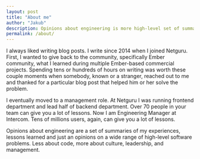 ```yaml
---
layout: post
title: "About me"
author: "Jakub"
description: Opinions about engineering is more high-level set of summaries from my experience and lessons learned in world-class consulting and world-class product.
permalink: /about/
---
```


I always liked writing blog posts. I write since 2014 when I joined Netguru. First, I wanted to give back to the community, specifically Ember community, what I learned during multiple Ember-based commercial projects. Spending tens or hundreds of hours on writing was worth these couple moments when somebody, known or a stranger, reached out to me and thanked for a particular blog post that helped him or her solve the problem.

I eventually moved to a management role. At Netguru I was running frontend department and lead half of backend department. Over 70 people in your team can give you a lot of lessons. Now I am Engineering Manager at Intercom. Tens of millions users, again, can give you a lot of lessons.

Opinions about engineering are a set of summaries of my experiences, lessons learned and just an opinions on a wide range of high-level software problems. Less about code, more about culture, leadership, and management.
